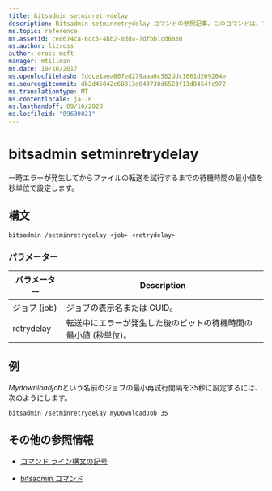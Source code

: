 ```yaml
---
title: bitsadmin setminretrydelay
description: Bitsadmin setminretrydelay コマンドの参照記事。このコマンドは、ファイルの転送を試行する前に、一時的なエラーが発生した後に BITS が待機する最小時間を秒単位で設定します。
ms.topic: reference
ms.assetid: ce8674ca-6cc5-4bb2-8dda-7dfbb1cd6830
ms.author: lizross
author: eross-msft
manager: mtillman
ms.date: 10/16/2017
ms.openlocfilehash: 7ddce1aea607ed279aaa6c582ddc1661d269204e
ms.sourcegitcommit: db2d46842c68813d043738d6523f13d8454fc972
ms.translationtype: MT
ms.contentlocale: ja-JP
ms.lasthandoff: 09/10/2020
ms.locfileid: "89630821"
---
```

# <a name="bitsadmin-setminretrydelay"></a>bitsadmin setminretrydelay

一時エラーが発生してからファイルの転送を試行するまでの待機時間の最小値を秒単位で設定します。

## <a name="syntax"></a>構文

```
bitsadmin /setminretrydelay <job> <retrydelay>
```

### <a name="parameters"></a>パラメーター

| パラメーター | Description |
| --------- | ----------- |
| ジョブ (job) | ジョブの表示名または GUID。 |
| retrydelay | 転送中にエラーが発生した後のビットの待機時間の最小値 (秒単位)。 |

## <a name="examples"></a>例

*Mydownloadjob*という名前のジョブの最小再試行間隔を35秒に設定するには、次のようにします。

```
bitsadmin /setminretrydelay myDownloadJob 35
```

## <a name="additional-references"></a>その他の参照情報

- [コマンド ライン構文の記号](command-line-syntax-key.md)

- [bitsadmin コマンド](bitsadmin.md)

